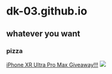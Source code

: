 # dk-03.github.io
## whatever you want
### pizza
[iPhone XR Ultra Pro Max Giveaway!!!](https://youtu.be/dQw4w9WgXcQ)
<img src = "image.jpeg">
